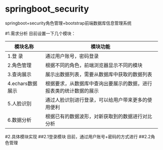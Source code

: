 # springboot_security
springboot+security角色管理+bootstrap前端数据库信息管理系统

#1.需求分析
目前设置一下几个模块：

|  模块名称    | 模块功能  |
|  ---------- | ----  |
| 1.登 录       | 通过用户账号，密码登录|
| 2.角色管理     | 根据不同的角色，前端浏览器显示不同的模块 |
|  3.查询展示    |展示出数据列表，需要从数据库中获取的数据列表|
|4.echars数据展示|根据要求，从数据库中查询出要展示的数据，进行报表类的统计数据的展示|
| 5.人脸识别  |通过人脸识别进行登录，可以给用户带来更多的使用便利|
|6.数据分析|根据已有的数据波形，对新获取到的数据进行对比分析|

#2.具体模块实现
##2.1登录模块
目前，通过用户账号+密码的方式进行
##2.2角色管理